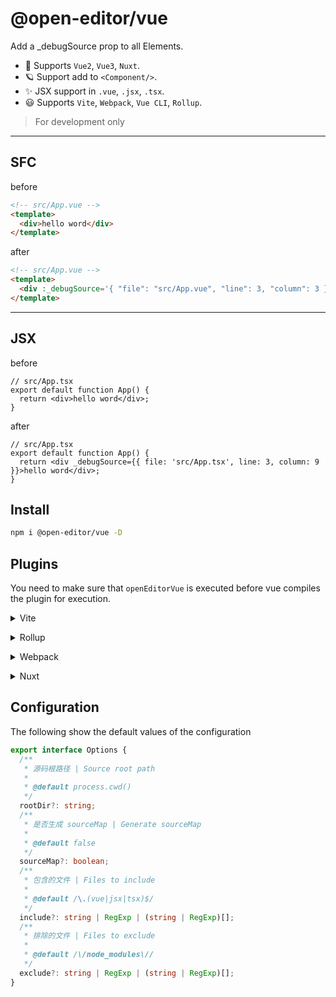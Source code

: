 # @open-editor/vue

Add a \_debugSource prop to all Elements.

- 🌈 Supports `Vue2`, `Vue3`, `Nuxt`.
- 🪐 Support add to `<Component/>`.
- ✨ JSX support in `.vue`, `.jsx`, `.tsx`.
- 😃 Supports `Vite`, `Webpack`, `Vue CLI`, `Rollup`.

> For development only

---

## SFC

before

```html
<!-- src/App.vue -->
<template>
  <div>hello word</div>
</template>
```

after

```html
<!-- src/App.vue -->
<template>
  <div :_debugSource='{ "file": "src/App.vue", "line": 3, "column": 3 }'>hello word</div>
</template>
```

---

## JSX

before

```tsx
// src/App.tsx
export default function App() {
  return <div>hello word</div>;
}
```

after

```tsx
// src/App.tsx
export default function App() {
  return <div _debugSource={{ file: 'src/App.tsx', line: 3, column: 9 }}>hello word</div>;
}
```

## Install

```bash
npm i @open-editor/vue -D
```

## Plugins

You need to make sure that `openEditorVue` is executed before vue compiles the plugin for execution.

<details>
<summary>Vite</summary><br>

```ts
// vite.config.ts
import openEditorVue from '@open-editor/vue/vite';

export default defineConfig({
  plugins: [
    openEditorVue({
      /* options */
    }),
    // other plugins
  ],
});
```

<br></details>

<details>
<summary>Rollup</summary><br>

```ts
// rollup.config.js
import openEditorVue from '@open-editor/vue/rollup';

export default {
  plugins: [
    openEditorVue({
      /* options */
    }),
    // other plugins
  ],
};
```

<br></details>

<details>
<summary>Webpack</summary><br>

```ts
// webpack.config.js
module.exports = {
  plugins: [
    require('@open-editor/vue/webpack')({
      /* options */
    }),
    // other plugins
  ],
};
```

<br></details>

<details>
<summary>Nuxt</summary><br>

```ts
// nuxt.config.js
import openEditorVue from '@open-editor/vue/vite';

export default defineNuxtConfig({
  vite: {
    plugins: [
      openEditorVue({
        /* options */
      }),
      // other plugins
    ],
  },
});
```

<br></details>

## Configuration

The following show the default values of the configuration

```ts
export interface Options {
  /**
   * 源码根路径 | Source root path
   *
   * @default process.cwd()
   */
  rootDir?: string;
  /**
   * 是否生成 sourceMap | Generate sourceMap
   *
   * @default false
   */
  sourceMap?: boolean;
  /**
   * 包含的文件 | Files to include
   *
   * @default /\.(vue|jsx|tsx)$/
   */
  include?: string | RegExp | (string | RegExp)[];
  /**
   * 排除的文件 | Files to exclude
   *
   * @default /\/node_modules\//
   */
  exclude?: string | RegExp | (string | RegExp)[];
}
```
